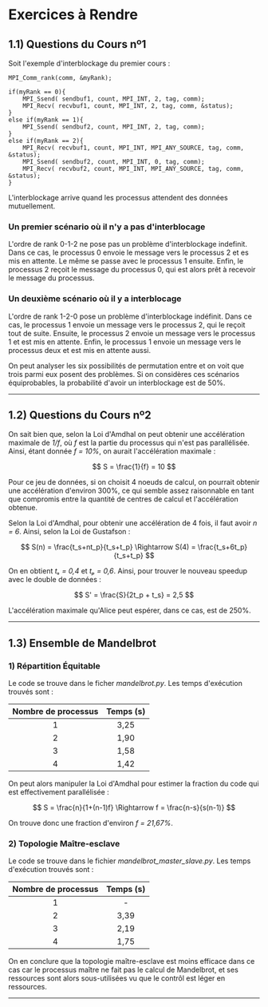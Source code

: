 # Exercices à Rendre

## 1.1) Questions du Cours nº1

Soit l'exemple d'interblockage du premier cours :

```
MPI_Comm_rank(comm, &myRank);

if(myRank == 0){
    MPI_Ssend( sendbuf1, count, MPI_INT, 2, tag, comm);
    MPI_Recv( recvbuf1, count, MPI_INT, 2, tag, comm, &status);
}
else if(myRank == 1){
    MPI_Ssend( sendbuf2, count, MPI_INT, 2, tag, comm);
}
else if(myRank == 2){
    MPI_Recv( recvbuf1, count, MPI_INT, MPI_ANY_SOURCE, tag, comm, &status);
    MPI_Ssend( sendbuf2, count, MPI_INT, 0, tag, comm);
    MPI_Recv( recvbuf2, count, MPI_INT, MPI_ANY_SOURCE, tag, comm, &status);
}
```

L'interblockage arrive quand les processus attendent des données mutuellement.


### Un premier scénario où il n'y a pas d'interblocage 

L'ordre de rank 0-1-2 ne pose pas un problème d'interblockage indefinit. Dans ce cas, le processus 0 envoie le message vers le processus 2 et es mis en attente. Le même se passe avec le processus 1 ensuite. Enfin, le processus 2 reçoit le message du processus 0, qui est alors prêt à recevoir le message du processus. 

### Un deuxième scénario où il y a interblocage

L'ordre de rank 1-2-0 pose un problème d'interblockage indéfinit. Dans ce cas, le processus 1 envoie un message vers le processus 2, qui le reçoit tout de suite. Ensuite, le processus 2 envoie un message vers le processus 1 et est mis en attente. Enfin, le processus 1 envoie un message vers le processus deux et est mis en attente aussi. 

On peut analyser les six possibilités de permutation entre et on voit que trois parmi eux posent des problèmes. Si on considères ces scénarios équiprobables, la probabilité d'avoir un interblockage est de 50%.

---

## 1.2) Questions du Cours nº2

On sait bien que, selon la Loi d'Amdhal on peut obtenir une accélération maximale de *1/f*, où *f* est la partie du processus qui n'est pas parallélisée. Ainsi, étant donnée *f = 10%*, on aurait l'accélération maximale :

$$ S = \frac{1}{f} = 10 $$

Pour ce jeu de données, si on choisit 4 noeuds de calcul, on pourrait obtenir une accélération d'environ 300%, ce qui semble assez raisonnable en tant que compromis entre la quantité de centres de calcul et l'accélération obtenue.

Selon la Loi d'Amdhal, pour obtenir une accélération de 4 fois, il faut avoir *n = 6*. Ainsi, selon la Loi de Gustafson : 

$$ S(n) = \frac{t_s+nt_p}{t_s+t_p} \Rightarrow S(4) = \frac{t_s+6t_p}{t_s+t_p} $$

On en obtient *tₛ = 0,4* et *tₚ = 0,6*. Ainsi, pour trouver le nouveau speedup avec le double de données :

$$ S' = \frac{S}{2t_p + t_s} = 2,5 $$

L'accélération maximale qu'Alice peut espérer, dans ce cas, est de 250%.

---

## 1.3) Ensemble de Mandelbrot

### 1) Répartition Équitable

Le code se trouve dans le ficher *mandelbrot.py*. Les temps d'exécution trouvés sont : 

| Nombre de processus 	| Temps (s) 	|
|:---:	|:---:	|
| 1 	| 3,25 	|
| 2 	| 1,90 	|
| 3 	| 1,58 	|
| 4 	| 1,42 	|

On peut alors manipuler la Loi d'Amdhal pour estimer la fraction du code qui est effectivement parallélisée :

$$  S = \frac{n}{1+(n-1)f} \Rightarrow  f = \frac{n-s}{s(n-1)}  $$

On trouve donc une fraction d'environ *f = 21,67%*.

### 2) Topologie Maître-esclave

Le code se trouve dans le fichier *mandelbrot_master_slave.py*. Les temps d'exécution trouvés sont : 

| Nombre de processus 	| Temps (s) 	|
|:---:	|:---:	|
| 1 	|  -    |
| 2 	| 3,39  |
| 3 	| 2,19  |
| 4 	| 1,75  |

On en conclure que la topologie maître-esclave est moins efficace dans ce cas car le processus maître ne fait pas le calcul de Mandelbrot, et ses ressources sont alors sous-utilisées vu que le contrôl est léger en ressources.

---
